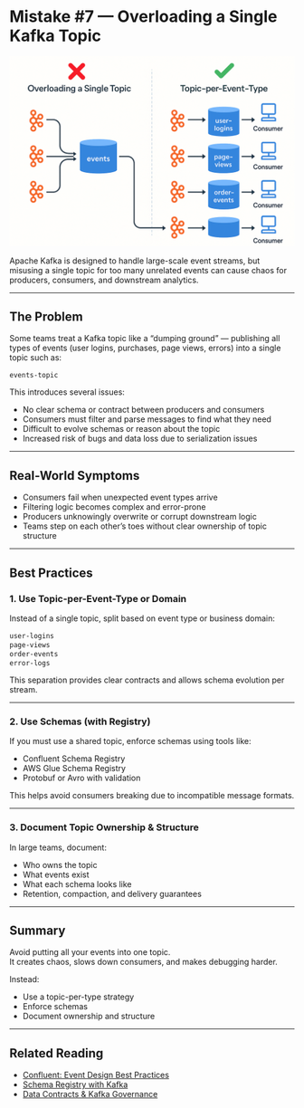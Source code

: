 # Mistake #7 — Overloading a Single Kafka Topic

![Overloading Single Kafka](../Images/overloading-single-kafka.png)

Apache Kafka is designed to handle large-scale event streams, but misusing a single topic for too many unrelated events can cause chaos for producers, consumers, and downstream analytics.

---

## The Problem

Some teams treat a Kafka topic like a “dumping ground” — publishing all types of events (user logins, purchases, page views, errors) into a single topic such as:

```
events-topic
```

This introduces several issues:

- No clear schema or contract between producers and consumers  
- Consumers must filter and parse messages to find what they need  
- Difficult to evolve schemas or reason about the topic  
- Increased risk of bugs and data loss due to serialization issues

---

## Real-World Symptoms

- Consumers fail when unexpected event types arrive  
- Filtering logic becomes complex and error-prone  
- Producers unknowingly overwrite or corrupt downstream logic  
- Teams step on each other’s toes without clear ownership of topic structure

---

## Best Practices

### 1. Use Topic-per-Event-Type or Domain

Instead of a single topic, split based on event type or business domain:

```
user-logins
page-views
order-events
error-logs
```

This separation provides clear contracts and allows schema evolution per stream.

---

### 2. Use Schemas (with Registry)

If you must use a shared topic, enforce schemas using tools like:

- Confluent Schema Registry  
- AWS Glue Schema Registry  
- Protobuf or Avro with validation  

This helps avoid consumers breaking due to incompatible message formats.

---

### 3. Document Topic Ownership & Structure

In large teams, document:

- Who owns the topic  
- What events exist  
- What each schema looks like  
- Retention, compaction, and delivery guarantees  

---

## Summary

Avoid putting all your events into one topic.  
It creates chaos, slows down consumers, and makes debugging harder.

Instead:

- Use a topic-per-type strategy  
- Enforce schemas  
- Document ownership and structure  

---

## Related Reading

- [Confluent: Event Design Best Practices](https://www.confluent.io/blog/event-design-event-schemas/)  
- [Schema Registry with Kafka](https://docs.confluent.io/platform/current/schema-registry/index.html)  
- [Data Contracts & Kafka Governance](https://martinfowler.com/articles/data-monolith-to-mesh.html)
